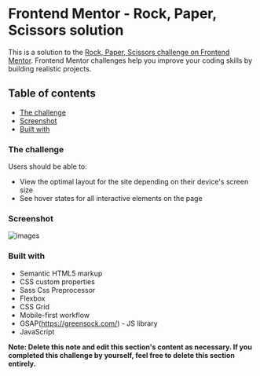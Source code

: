 # Frontend Mentor - Rock, Paper, Scissors solution

This is a solution to the [Rock, Paper, Scissors challenge on Frontend Mentor](https://www.frontendmentor.io/challenges/rock-paper-scissors-game-pTgwgvgH). Frontend Mentor challenges help you improve your coding skills by building realistic projects. 

## Table of contents

  - [The challenge](#the-challenge)
  - [Screenshot](#screenshot)
  - [Built with](#built-with)

### The challenge

Users should be able to:

- View the optimal layout for the site depending on their device's screen size
- See hover states for all interactive elements on the page

### Screenshot

![images](./screenshot.jpg)


### Built with

- Semantic HTML5 markup
- CSS custom properties
- Sass Css Preprocessor
- Flexbox
- CSS Grid
- Mobile-first workflow
- GSAP(https://greensock.com/) - JS library
- JavaScript





**Note: Delete this note and edit this section's content as necessary. If you completed this challenge by yourself, feel free to delete this section entirely.**
